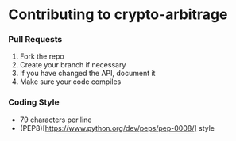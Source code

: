 # Contributing to crypto-arbitrage
### Pull Requests
1. Fork the repo
2. Create your branch if necessary
3. If you have changed the API, document it
4. Make sure your code compiles

### Coding Style

- 79 characters per line
- (PEP8)[https://www.python.org/dev/peps/pep-0008/] style


